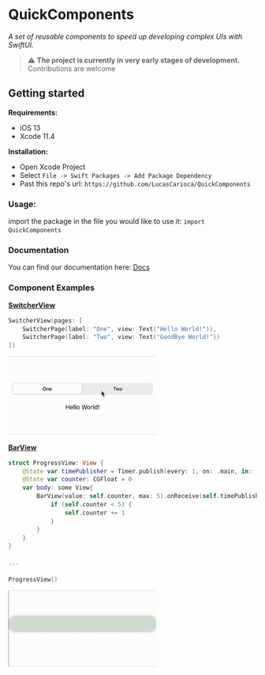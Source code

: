 # QuickComponents

*A set of reusable components to speed up developing complex UIs with SwiftUI.*

> ⚠️ **The project is currently in very early stages of development.**
Contributions are welcome

## Getting started

**Requirements:**
- iOS 13 
- Xcode 11.4

**Installation:**
- Open Xcode Project
- Select `File -> Swift Packages -> Add Package Dependency` 
- Past this repo's url: `https://github.com/LucasCarioca/QuickComponents`

### Usage:

import the package in the file you would like to use it: `import QuickComponents`

### Documentation

You can find our documentation here: [Docs](https://quickcomponents.lucasdesouza.net)

### Component Examples

[**SwitcherView**](https://quickcomponents.lucasdesouza.net/switcherview/)
```swift
SwitcherView(pages: [
    SwitcherPage(label: "One", view: Text("Hello World!")),
    SwitcherPage(label: "Two", view: Text("GoodBye World!"))
])
```
<img src="assets/switcherView.gif" width="300"/>

[**BarView**](https://quickcomponents.lucasdesouza.net/barview/)
```swift
struct ProgressView: View {
    @State var timePublisher = Timer.publish(every: 1, on: .main, in: .common).autoconnect()
    @State var counter: CGFloat = 0
    var body: some View{
        BarView(value: self.counter, max: 5).onReceive(self.timePublisher) { time in
            if (self.counter < 5) {
                self.counter += 1
            }
        }
    }
}

...

ProgressView()
```

<img src="assets/barView.gif" width="300"/>

